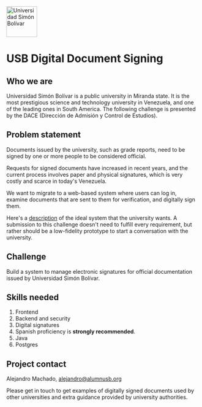 <img src="https://raw.githubusercontent.com/code-for-venezuela/2019-april-codeathon/master/assets/usb.png" alt="Universidad Simón Bolívar" width="80" />

# USB Digital Document Signing

## Who we are
Universidad Simón Bolívar is a public university in Miranda state. It is the most prestigious science and technology university in Venezuela, and one of the leading ones in South America. The following challenge is presented by the DACE (Dirección de Admisión y Control de Estudios).

## Problem statement
Documents issued by the university, such as grade reports, need to be signed by one or more people to be considered official.

Requests for signed documents have increased in recent years, and the current process involves paper and physical signatures, which is very costly and scarce in today's Venezuela.

We want to migrate to a web-based system where users can log in, examine documents that are sent to them for verification, and digitally sign them.

Here's a [description](https://github.com/code-for-venezuela/2019-april-sf-hackhathon/files/2949796/USB.proyecto.firma.electronica.documentos.pdf) of the ideal system that the university wants. A submission to this challenge doesn't need to fulfill every requirement, but rather should be a low-fidelity prototype to start a conversation with the university.

## Challenge
Build a system to manage electronic signatures for official documentation issued by Universidad Simón Bolívar.

## Skills needed
1. Frontend
2. Backend and security
3. Digital signatures
4. Spanish proficiency is **strongly recommended**.
5. Java
6. Postgres

## Project contact
Alejandro Machado, alejandro@alumnusb.org

Please get in touch to get examples of digitally signed documents used by other universities and extra guidance provided by university authorities.
